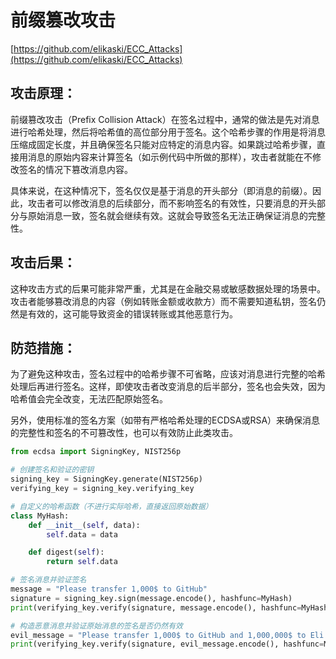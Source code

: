 # 前缀篡改攻击

[https://github.com/elikaski/ECC_Attacks](https://github.com/elikaski/ECC_Attacks)

## 攻击原理：
前缀篡改攻击（Prefix Collision Attack）在签名过程中，通常的做法是先对消息进行哈希处理，然后将哈希值的高位部分用于签名。这个哈希步骤的作用是将消息压缩成固定长度，并且确保签名只能对应特定的消息内容。如果跳过哈希步骤，直接用消息的原始内容来计算签名（如示例代码中所做的那样），攻击者就能在不修改签名的情况下篡改消息内容。

具体来说，在这种情况下，签名仅仅是基于消息的开头部分（即消息的前缀）。因此，攻击者可以修改消息的后续部分，而不影响签名的有效性，只要消息的开头部分与原始消息一致，签名就会继续有效。这就会导致签名无法正确保证消息的完整性。

## 攻击后果：
这种攻击方式的后果可能非常严重，尤其是在金融交易或敏感数据处理的场景中。攻击者能够篡改消息的内容（例如转账金额或收款方）而不需要知道私钥，签名仍然是有效的，这可能导致资金的错误转账或其他恶意行为。

## 防范措施：
为了避免这种攻击，签名过程中的哈希步骤不可省略，应该对消息进行完整的哈希处理后再进行签名。这样，即使攻击者改变消息的后半部分，签名也会失效，因为哈希值会完全改变，无法匹配原始签名。

另外，使用标准的签名方案（如带有严格哈希处理的ECDSA或RSA）来确保消息的完整性和签名的不可篡改性，也可以有效防止此类攻击。

```py
from ecdsa import SigningKey, NIST256p

# 创建签名和验证的密钥
signing_key = SigningKey.generate(NIST256p)
verifying_key = signing_key.verifying_key

# 自定义的哈希函数（不进行实际哈希，直接返回原始数据）
class MyHash:
    def __init__(self, data):
        self.data = data

    def digest(self):
        return self.data

# 签名消息并验证签名
message = "Please transfer 1,000$ to GitHub"
signature = signing_key.sign(message.encode(), hashfunc=MyHash)
print(verifying_key.verify(signature, message.encode(), hashfunc=MyHash))

# 构造恶意消息并验证原始消息的签名是否仍然有效
evil_message = "Please transfer 1,000$ to GitHub and 1,000,000$ to Eli Kaski"
print(verifying_key.verify(signature, evil_message.encode(), hashfunc=MyHash))
```